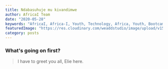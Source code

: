 ```yaml
---
title: Ndabasuhuje mu kivandimwe
author: AfricaI Team
date: "2020-05-28"
keywords: "AfricaI, Africa-I, Youth, Technology, Africa, Youth, Bootcamps, Tutoring, Online, Rwanda, Kenya"
featuredImage: "https://res.cloudinary.com/weaddstudio/image/upload/v1590662470/africai/read-news_wy5eri.jpg"
category: posts
---
```


### What's going on first?

> I have to greet you all, Elie here.